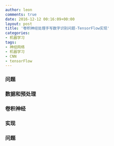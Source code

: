 ```yaml
---
author: leon
comments: true
date: 2016-12-12 00:16:09+00:00
layout: post
title: '卷积神经处理手写数字识别问题-TensorFlow实现'
categories:
- 机器学习
tags:
- 神经网络
- 机器学习
- CNN
- tensorFlow
---
```



### 问题

### 数据和预处理


### 卷积神经

### 实现

### 问题
